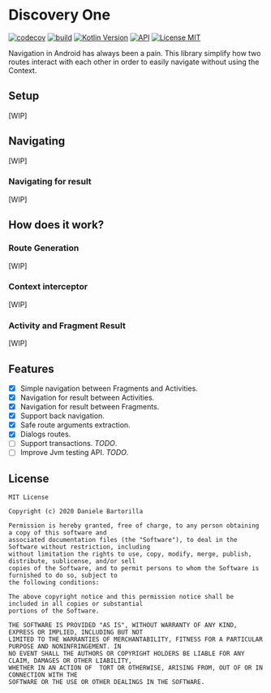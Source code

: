 # Discovery One

[![codecov](https://codecov.io/gh/danielebart/discovery-one/branch/master/graph/badge.svg)](https://codecov.io/gh/danielebart/discovery-one)
[![build](https://github.com/danielebart/discovery-one/workflows/master/badge.svg?branch=master)](https://github.com/danielebart/discovery-one/actions?query=workflow%3Amaster)
[![Kotlin Version](https://img.shields.io/badge/Kotlin-1.3.72-blue.svg)](https://kotlinlang.org)
[![API](https://img.shields.io/badge/API-14%2B-brightgreen.svg?style=flat)](https://android-arsenal.com/api?level=14)
[![License MIT](https://img.shields.io/badge/License-MIT-red.svg)](https://opensource.org/licenses/MIT)

Navigation in Android has always been a pain. This library simplify how two routes interact with each other in order to easily navigate without using the Context.

## Setup
[WIP]

## Navigating
[WIP]

### Navigating for result
[WIP]

## How does it work?

### Route Generation
[WIP]

### Context interceptor
[WIP]

### Activity and Fragment Result
[WIP]

## Features
- [x] Simple navigation between Fragments and Activities.
- [x] Navigation for result between Activities.
- [x] Navigation for result between Fragments.
- [x] Support back navigation.
- [x] Safe route arguments extraction.
- [x] Dialogs routes.
- [ ] Support transactions. *TODO*.
- [ ] Improve Jvm testing API. *TODO*.

## License
```
MIT License

Copyright (c) 2020 Daniele Bartorilla

Permission is hereby granted, free of charge, to any person obtaining a copy of this software and 
associated documentation files (the "Software"), to deal in the Software without restriction, including 
without limitation the rights to use, copy, modify, merge, publish, distribute, sublicense, and/or sell 
copies of the Software, and to permit persons to whom the Software is furnished to do so, subject to 
the following conditions:

The above copyright notice and this permission notice shall be included in all copies or substantial 
portions of the Software.

THE SOFTWARE IS PROVIDED "AS IS", WITHOUT WARRANTY OF ANY KIND, EXPRESS OR IMPLIED, INCLUDING BUT NOT 
LIMITED TO THE WARRANTIES OF MERCHANTABILITY, FITNESS FOR A PARTICULAR PURPOSE AND NONINFRINGEMENT. IN 
NO EVENT SHALL THE AUTHORS OR COPYRIGHT HOLDERS BE LIABLE FOR ANY CLAIM, DAMAGES OR OTHER LIABILITY, 
WHETHER IN AN ACTION OF  TORT OR OTHERWISE, ARISING FROM, OUT OF OR IN CONNECTION WITH THE 
SOFTWARE OR THE USE OR OTHER DEALINGS IN THE SOFTWARE.
```
